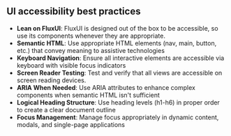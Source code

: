 ## UI accessibility best practices

- **Lean on FluxUI**: FluxUI is designed out of the box to be accessible, so use its components whenever they are appropriate.
- **Semantic HTML**: Use appropriate HTML elements (nav, main, button, etc.) that convey meaning to assistive technologies
- **Keyboard Navigation**: Ensure all interactive elements are accessible via keyboard with visible focus indicators
- **Screen Reader Testing**: Test and verify that all views are accessible on screen reading devices.
- **ARIA When Needed**: Use ARIA attributes to enhance complex components when semantic HTML isn't sufficient
- **Logical Heading Structure**: Use heading levels (h1-h6) in proper order to create a clear document outline
- **Focus Management**: Manage focus appropriately in dynamic content, modals, and single-page applications
